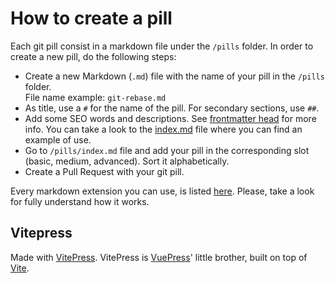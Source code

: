 # How to create a pill

Each git pill consist in a markdown file under the `/pills` folder. In order to create a new pill, do the following steps:

- Create a new Markdown (`.md`) file with the name of your pill in the `/pills` folder.  
  File name example: `git-rebase.md`
- As title, use a `#` for the name of the pill. For secondary sections, use `##`.
- Add some SEO words and descriptions. See [frontmatter head](https://vitepress.vuejs.org/guide/frontmatter.html#head) for more info. 
  You can take a look to the [index.md](https://github.com/guidesmiths/git-pills/blob/main/docs/index.md) file where you can find an example of use.
- Go to `/pills/index.md` file and add your pill in the corresponding slot (basic, medium, advanced). Sort it alphabetically.
- Create a Pull Request with your git pill.

Every markdown extension you can use, is listed [here](https://vitepress.vuejs.org/guide/markdown.html).
Please, take a look for fully understand how it works.

## Vitepress
Made with [VitePress](https://vitepress.vuejs.org/). VitePress is [VuePress](https://vuepress.vuejs.org/)' little brother, built on top of [Vite](https://vitejs.dev/).
